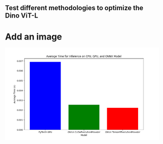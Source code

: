 

## Test different methodologies to optimize the Dino ViT-L


# Add an image

![benchmarking_dino.png](benchmarking_dino.png)